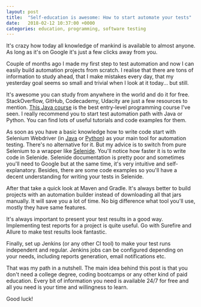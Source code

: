 ```yaml
---
layout: post
title:  "Self-education is awesome: How to start automate your tests"
date:   2018-02-12 10:37:00 +0000
categories: education, programming, software testing
---
```

It's crazy how today all knowledge of mankind is available to almost anyone. As long as it's on Google it's just a few clicks away from you. 

Couple of months ago I made my first step to test automation and now I can easily build automation projects from scratch. I realise that there are tons of information to study ahead, that I make mistakes every day, that my yesterday goal seems so small and trivial when I look at it today... but still. 

It's awesome you can study from anywhere in the world and do it for free. StackOverflow, GitHub, Codecademy, Udacity are just a few resources to mention. [This Java course][link1] is the best entry-level programming course I've seen. I really recommend you to start test automation path with Java or Python. You can find lots of useful tutorials and code examples for them. 

As soon as you have a basic knowledge how to write code start with Selenium Webdriver (in [Java][link3] or [Python][link2]) as your main tool for automation testing. There's no alternative for it. But my advice is to switch from pure Selenium to a wrapper like [Selenide][link4]. You'll notice how faster it is to write code in Selenide. Selenide documentation is pretty poor and sometimes you'll need to Google but at the same time, it's very intuitive and self-explanatory. Besides, there are some code examples so you'll have a decent understanding for writing your tests in Selenide.

After that take a quick look at Maven and Gradle. It's always better to build projects with an automation builder instead of downloading all that jars manually. It will save you a lot of time. No big difference what tool you'll use, mostly they have same features.

It's always important to present your test results in a good way. Implementing test reports for a project is quite useful. Go with Surefire and Allure to make test results look fantastic.

Finally, set up Jenkins (or any other CI tool) to make your test runs independent and regular. Jenkins jobs can be configured depending on your needs, including reports generation, email notifications etc.

That was my path in a nutshell. The main idea behind this post is that you don't need a college degree, coding bootcamps or any other kind of paid education. Every bit of information you need is available 24/7 for free and all you need is your time and willingness to learn.

Good luck!

[link1]: https://classroom.udacity.com/courses/ud282
[link2]: http://selenium-python.readthedocs.io/
[link3]: https://www.airpair.com/selenium/posts/selenium-tutorial-with-java
[link4]: http://selenide.org/quick-start.html